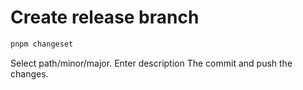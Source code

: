 # Create release branch
```bash
pnpm changeset
```
Select path/minor/major.
Enter description
The commit and push the changes.
